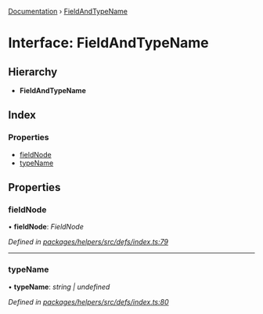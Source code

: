 [Documentation](../README.md) › [FieldAndTypeName](fieldandtypename.md)

# Interface: FieldAndTypeName

## Hierarchy

* **FieldAndTypeName**

## Index

### Properties

* [fieldNode](fieldandtypename.md#fieldnode)
* [typeName](fieldandtypename.md#typename)

## Properties

###  fieldNode

• **fieldNode**: *FieldNode*

*Defined in [packages/helpers/src/defs/index.ts:79](https://github.com/badbatch/graphql-box/blob/3b7b4f2/packages/helpers/src/defs/index.ts#L79)*

___

###  typeName

• **typeName**: *string | undefined*

*Defined in [packages/helpers/src/defs/index.ts:80](https://github.com/badbatch/graphql-box/blob/3b7b4f2/packages/helpers/src/defs/index.ts#L80)*
